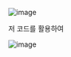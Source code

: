 
![image](https://github.com/user-attachments/assets/543e44de-0b79-443d-959e-7a0bf842027e)

저 코드를 활용하여

![image](https://github.com/user-attachments/assets/d9b49868-7a45-41e6-b95a-e80a0e9ac054)

